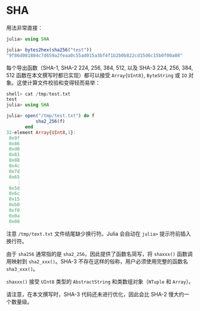 # SHA


用法非常直接：
```julia
julia> using SHA

julia> bytes2hex(sha256("test"))
"9f86d081884c7d659a2feaa0c55ad015a3bf4f1b2b0b822cd15d6c15b0f00a08"
```

每个导出函数（SHA-1, SHA-2 224, 256, 384, 512, 以及 SHA-3 224, 256, 384, 512 函数在本文撰写时都已实现）都可以接受 `Array{UInt8}`, `ByteString` 或 `IO` 对象。这使计算文件校验和变得轻而易举：

```julia
shell> cat /tmp/test.txt
test
julia> using SHA

julia> open("/tmp/test.txt") do f
           sha2_256(f)
       end
32-element Array{UInt8,1}:
 0x9f
 0x86
 0xd0
 0x81
 0x88
 0x4c
 0x7d
 0x65
    ⋮
 0x5d
 0x6c
 0x15
 0xb0
 0xf0
 0x0a
 0x08
```

注意 `/tmp/text.txt` 文件结尾缺少换行符。Julia 会自动在 `julia>` 提示符前插入换行符。

由于 `sha256` 通常指的是 `sha2_256`，因此提供了函数名简写，将 `shaxxx()` 函数调用映射到 `sha2_xxx()`。SHA-3 不存在这样的俗称，用户必须使用完整的函数名 `sha3_xxx()`。

`shaxxx()` 接受 `UInt8` 类型的 `AbstractString` 和类数组对象（`NTuple` 和 `Array`）。

请注意，在本文撰写时，SHA-3 代码还未进行优化，因此会比 SHA-2 慢大约一个数量级。
